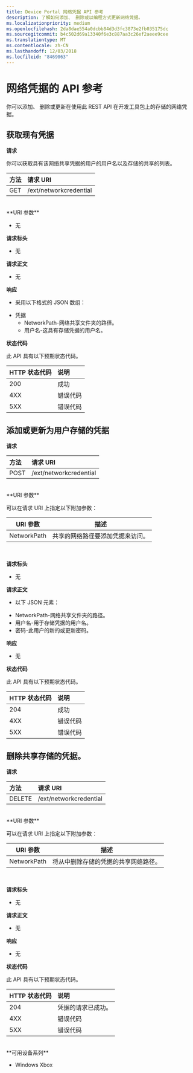 ```yaml
---
title: Device Portal 网络凭据 API 参考
description: 了解如何添加、 删除或以编程方式更新网络凭据。
ms.localizationpriority: medium
ms.openlocfilehash: 2da8dae554a0dcbb84d3d3fc3873e2fb035175dc
ms.sourcegitcommit: b4c502d69a13340f6e3c887aa3c26ef2aeee9cee
ms.translationtype: MT
ms.contentlocale: zh-CN
ms.lasthandoff: 12/03/2018
ms.locfileid: "8469063"
---
```

# <a name="network-credentials-api-reference"></a>网络凭据的 API 参考
你可以添加、 删除或更新在使用此 REST API 在开发工具包上的存储的网络凭据。

## <a name="get-existing-credentials"></a>获取现有凭据

**请求**

你可以获取具有该网络共享凭据的用户的用户名以及存储的共享的列表。

方法      | 请求 URI
:------     | :-----
GET | /ext/networkcredential
<br />
**URI 参数**

- 无

**请求标头**

- 无

**请求正文**   

- 无

**响应**   

- 采用以下格式的 JSON 数组：
* 凭据
  * NetworkPath-网络共享文件夹的路径。
  * 用户名-这具有存储凭据的用户名。

**状态代码**

此 API 具有以下预期状态代码。

HTTP 状态代码      | 说明
:------     | :-----
200 | 成功
4XX | 错误代码
5XX | 错误代码

## <a name="add-or-update-stored-credentials-for-a-user"></a>添加或更新为用户存储的凭据

**请求**

方法      | 请求 URI
:------     | :-----
POST | /ext/networkcredential
<br />
**URI 参数**

可以在请求 URI 上指定以下附加参数：

| URI 参数      | 描述     | 
| ------------------ |-----------------|
| NetworkPath        | 共享的网络路径要添加凭据来访问。 |
<br>

**请求标头**

- 无

**请求正文**

- 以下 JSON 元素：
* NetworkPath-网络共享文件夹的路径。
* 用户名-用于存储凭据的用户名。
* 密码-此用户的新的或更新密码。

**响应**   

- 无  

**状态代码**

此 API 具有以下预期状态代码。

HTTP 状态代码      | 说明
:------     | :-----
204 | 成功
4XX | 错误代码
5XX | 错误代码

## <a name="remove-stored-credentials-for-a-share"></a>删除共享存储的凭据。

**请求**

方法      | 请求 URI
:------     | :-----
DELETE | /ext/networkcredential
<br />
**URI 参数**

可以在请求 URI 上指定以下附加参数：

| URI 参数      | 描述     | 
| ------------------ |-----------------|
| NetworkPath        | 将从中删除存储的凭据的共享网络路径。 |
<br>

**请求标头**

- 无

**请求正文**   

- 无

**响应**   

- 无 

**状态代码**

此 API 具有以下预期状态代码。

HTTP 状态代码      | 说明
:------     | :-----
204 | 凭据的请求已成功。
4XX | 错误代码
5XX | 错误代码

<br />
**可用设备系列**

* Windows Xbox


